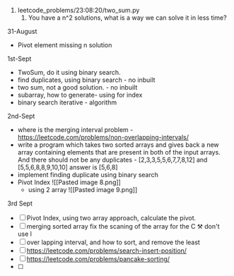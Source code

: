 1. leetcode_problems/23:08:20/two_sum.py
	1. You have a n^2 solutions, what is a way we can solve it in less time?


31-August
- Pivot element missing n solution


1st-Sept
- TwoSum, do it using binary search. 
- find duplicates, using binary search - no inbuilt 
- two sum, not a good solution. - no inbuilt
- subarray,  how to generate- using for index
- binary search iterative - algorithm

2nd-Sept
- where is the merging interval problem - https://leetcode.com/problems/non-overlapping-intervals/
- write a program which takes two sorted arrays and gives back a new array containing elements that are present in both of the input arrays. And there should not be any duplicates - [2,3,3,5,5,6,7,7,8,12] and [5,5,6,8,8,9,10,10] answer is [5,6,8]
- implement  finding duplicate using binary search 
- Pivot Index  ![[Pasted image 8.png]]
	- using 2 array ![[Pasted image 9.png]] 


3rd Sept
- [ ] Pivot Index, using two array approach, calculate the pivot.
- [ ] merging sorted array fix the scaning of the array for the C ⚒ don't use l
- [ ] over lapping interval, and how to sort,  and remove the least 
- [ ] https://leetcode.com/problems/search-insert-position/ 
- [ ] https://leetcode.com/problems/pancake-sorting/
- [ ] 